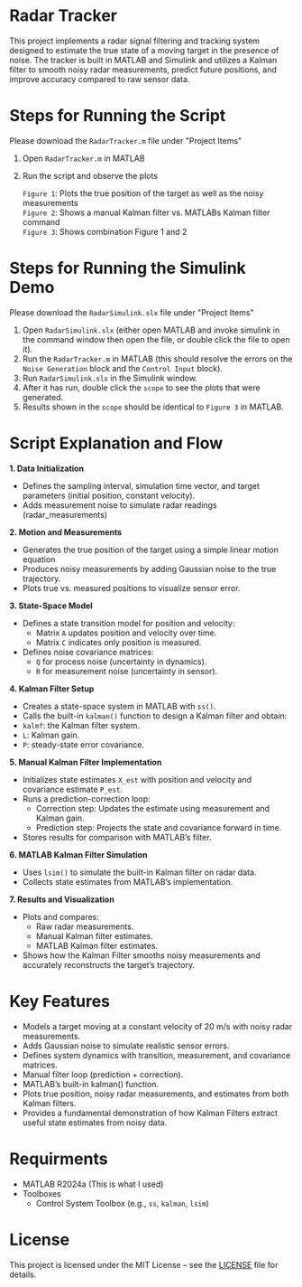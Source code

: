 # Radar Tracker
This project implements a radar signal filtering and tracking system designed to estimate the true state of a moving target in the presence of noise. The tracker is built in MATLAB and Simulink and utilizes a Kalman filter to smooth noisy radar measurements, predict future positions, and improve accuracy compared to raw sensor data.

# Steps for Running the Script
Please download the `RadarTracker.m` file under "Project Items"

1. Open `RadarTracker.m` in MATLAB
   
2. Run the script and observe the plots
   
   `Figure 1`: Plots the true position of the target as well as the noisy measurements  
   `Figure 2`: Shows a manual Kalman filter vs. MATLABs Kalman filter command  
   `Figure 3`: Shows combination Figure 1 and 2

# Steps for Running the Simulink Demo
Please download the `RadarSimulink.slx` file under "Project Items"

1. Open `RadarSimulink.slx` (either open MATLAB and invoke simulink in the command window then open the file, or double click the file to open it).
2. Run the `RadarTracker.m` in MATLAB (this should resolve the errors on the `Noise Generation` block and the `Control Input` block).
3. Run `RadarSimulink.slx` in the Simulink window.
4. After it has run, double click the `scope` to see the plots that were generated.
5. Results shown in the `scope` should be identical to `Figure 3` in MATLAB.

# Script Explanation and Flow
**1. Data Initialization**
- Defines the sampling interval, simulation time vector, and target parameters (initial position, constant velocity).
- Adds measurement noise to simulate radar readings (radar_measurements)
  
**2. Motion and Measurements**
- Generates the true position of the target using a simple linear motion equation
- Produces noisy measurements by adding Gaussian noise to the true trajectory.
- Plots true vs. measured positions to visualize sensor error.
  
**3. State-Space Model**
- Defines a state transition model for position and velocity:
   - Matrix `A` updates position and velocity over time.
   - Matrix `C` indicates only position is measured.
- Defines noise covariance matrices:
   - `Q` for process noise (uncertainty in dynamics).
   - `R` for measurement noise (uncertainty in sensor).
  
**4. Kalman Filter Setup**
- Creates a state-space system in MATLAB with `ss()`.
- Calls the built-in `kalman()` function to design a Kalman filter and obtain:
- `kalmf`: the Kalman filter system.
- `L`: Kalman gain.
- `P`: steady-state error covariance.
  
**5. Manual Kalman Filter Implementation**
- Initializes state estimates `X_est` with position and velocity and covariance estimate `P_est`.
- Runs a prediction-correction loop:
   - Correction step: Updates the estimate using measurement and Kalman gain.
   - Prediction step: Projects the state and covariance forward in time.
- Stores results for comparison with MATLAB’s filter.
  
**6. MATLAB Kalman Filter Simulation** 
- Uses `lsim()` to simulate the built-in Kalman filter on radar data.
- Collects state estimates from MATLAB’s implementation.
  
**7. Results and Visualization**
- Plots and compares:
   - Raw radar measurements.
   - Manual Kalman filter estimates.
   - MATLAB Kalman filter estimates.
- Shows how the Kalman Filter smooths noisy measurements and accurately reconstructs the target’s trajectory.
  
# Key Features
- Models a target moving at a constant velocity of 20 m/s with noisy radar measurements.
- Adds Gaussian noise to simulate realistic sensor errors.
- Defines system dynamics with transition, measurement, and covariance matrices.
- Manual filter loop (prediction + correction).
- MATLAB’s built-in kalman() function.
- Plots true position, noisy radar measurements, and estimates from both Kalman filters.
- Provides a fundamental demonstration of how Kalman Filters extract useful state estimates from noisy data.
 
# Requirments
- MATLAB R2024a (This is what I used)
- Toolboxes
  - Control System Toolbox (e.g., `ss`, `kalman`, `lsim`)

# License
This project is licensed under the MIT License – see the [LICENSE](LICENSE) file for details.

